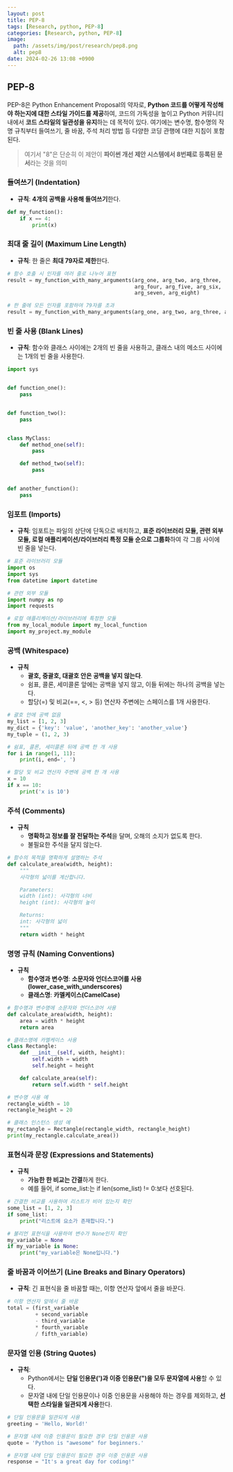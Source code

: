 ```yaml
---
layout: post
title: PEP-8
tags: [Research, python, PEP-8]
categories: [Research, python, PEP-8]
image:
  path: /assets/img/post/research/pep8.png
  alt: pep8
date: 2024-02-26 13:08 +0900
---
```


## PEP-8

PEP-8은 Python Enhancement Proposal의 약자로, **Python 코드를 어떻게 작성해야 하는지에 대한 스타일 가이드를 제공**하여, 코드의 가독성을 높이고 Python 커뮤니티 내에서 **코드 스타일의 일관성을 유지**하는 데 목적이 있다. 여기에는 변수명, 함수명의 작명 규칙부터 들여쓰기, 줄 바꿈, 주석 처리 방법 등 다양한 코딩 관행에 대한 지침이 포함된다.

> 여기서 "8"은 단순히 이 제안이 **파이썬 개선 제안 시스템에서 8번째로 등록된 문서**라는 것을 의미

### 들여쓰기 (Indentation)

- **규칙**: **4개의 공백을 사용해 들여쓰기**한다.

```python
def my_function():
    if x == 4:
        print(x)
```

### 최대 줄 길이 (Maximum Line Length)

- **규칙**: 한 줄은 **최대 79자로 제한**한다.

```python
# 함수 호출 시 인자를 여러 줄로 나누어 표현
result = my_function_with_many_arguments(arg_one, arg_two, arg_three,
                                         arg_four, arg_five, arg_six,
                                         arg_seven, arg_eight)

# 한 줄에 모든 인자를 포함하여 79자를 초과
result = my_function_with_many_arguments(arg_one, arg_two, arg_three, arg_four, arg_five, arg_six, arg_seven, arg_eight)
```

### 빈 줄 사용 (Blank Lines)

- **규칙**: 함수와 클래스 사이에는 2개의 빈 줄을 사용하고, 클래스 내의 메소드 사이에는 1개의 빈 줄을 사용한다.

```python
import sys


def function_one():
    pass


def function_two():
    pass


class MyClass:
    def method_one(self):
        pass

    def method_two(self):
        pass


def another_function():
    pass
```

### 임포트 (Imports)

- **규칙**: 임포트는 파일의 상단에 단독으로 배치하고, **표준 라이브러리 모듈, 관련 외부 모듈, 로컬 애플리케이션/라이브러리 특정 모듈 순으로 그룹화**하여 각 그룹 사이에 빈 줄을 넣는다.

```python
# 표준 라이브러리 모듈
import os
import sys
from datetime import datetime

# 관련 외부 모듈
import numpy as np
import requests

# 로컬 애플리케이션/라이브러리에 특정한 모듈
from my_local_module import my_local_function
import my_project.my_module
```

### 공백 (Whitespace)

- **규칙**
  - **괄호, 중괄호, 대괄호 안은 공백을 넣지 않는다**.
  - 쉼표, 콜론, 세미콜론 앞에는 공백을 넣지 않고, 이들 뒤에는 하나의 공백을 넣는다.
  - 할당(=) 및 비교(==, <, > 등) 연산자 주변에는 스페이스를 1개 사용한다.

```python
# 괄호 안에 공백 없음
my_list = [1, 2, 3]
my_dict = {'key': 'value', 'another_key': 'another_value'}
my_tuple = (1, 2, 3)

# 쉼표, 콜론, 세미콜론 뒤에 공백 한 개 사용
for i in range(1, 11):
    print(i, end=', ')

# 할당 및 비교 연산자 주변에 공백 한 개 사용
x = 10
if x == 10:
    print('x is 10')
```

### 주석 (Comments)

- **규칙**
  - **명확하고 정보를 잘 전달하는 주석**을 달며, 오해의 소지가 없도록 한다.
  - 불필요한 주석을 달지 않는다.

```python
# 함수의 목적을 명확하게 설명하는 주석
def calculate_area(width, height):
    """
    사각형의 넓이를 계산합니다.

    Parameters:
    width (int): 사각형의 너비
    height (int): 사각형의 높이

    Returns:
    int: 사각형의 넓이
    """
    return width * height
```

### 명명 규칙 (Naming Conventions)

- **규칙**
  - **함수명과 변수명**: **소문자와 언더스코어를 사용(lower_case_with_underscores)**
  - **클래스명**: **카멜케이스(CamelCase)**

```python
# 함수명과 변수명에 소문자와 언더스코어 사용
def calculate_area(width, height):
    area = width * height
    return area

# 클래스명에 카멜케이스 사용
class Rectangle:
    def __init__(self, width, height):
        self.width = width
        self.height = height

    def calculate_area(self):
        return self.width * self.height

# 변수명 사용 예
rectangle_width = 10
rectangle_height = 20

# 클래스 인스턴스 생성 예
my_rectangle = Rectangle(rectangle_width, rectangle_height)
print(my_rectangle.calculate_area())
```

### 표현식과 문장 (Expressions and Statements)

- **규칙**
  - **가능한 한 비교는 간결**하게 한다.
  - 예를 들어, if some_list:는 if len(some_list) != 0:보다 선호된다.

```python
# 간결한 비교를 사용하여 리스트가 비어 있는지 확인
some_list = [1, 2, 3]
if some_list:
    print("리스트에 요소가 존재합니다.")

# 불리언 표현식을 사용하여 변수가 None인지 확인
my_variable = None
if my_variable is None:
    print("my_variable은 None입니다.")
```

### 줄 바꿈과 이어쓰기 (Line Breaks and Binary Operators)

- **규칙**: 긴 표현식을 줄 바꿈할 때는, 이항 연산자 앞에서 줄을 바꾼다.

```python
# 이항 연산자 앞에서 줄 바꿈
total = (first_variable
         + second_variable
         - third_variable
         * fourth_variable
         / fifth_variable)
```

### 문자열 인용 (String Quotes)

- **규칙**:
  - Python에서는 **단일 인용문(')과 이중 인용문(")을 모두 문자열에 사용**할 수 있다.
  - 문자열 내에 단일 인용문이나 이중 인용문을 사용해야 하는 경우를 제외하고, **선택한 스타일을 일관되게 사용**한다.

```python
# 단일 인용문을 일관되게 사용
greeting = 'Hello, World!'

# 문자열 내에 이중 인용문이 필요한 경우 단일 인용문 사용
quote = 'Python is "awesome" for beginners.'

# 문자열 내에 단일 인용문이 필요한 경우 이중 인용문 사용
response = "It's a great day for coding!"
```
